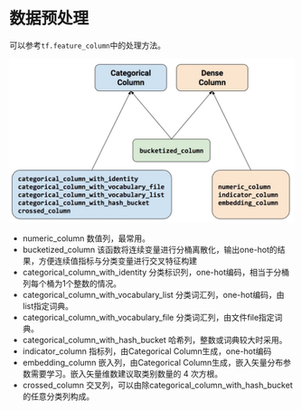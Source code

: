 # 数据预处理

可以参考`tf.feature_column`中的处理方法。

![](./images/tf-columns.jpeg)

* numeric_column 数值列，最常用。
* bucketized_column 该函数将连续变量进行分桶离散化，输出one-hot的结果，方便连续值指标与分类变量进行交叉特征构建
* categorical_column_with_identity 分类标识列，one-hot编码，相当于分桶列每个桶为1个整数的情况。
* categorical_column_with_vocabulary_list 分类词汇列，one-hot编码，由list指定词典。
* categorical_column_with_vocabulary_file 分类词汇列，由文件file指定词典。
* categorical_column_with_hash_bucket 哈希列，整数或词典较大时采用。
* indicator_column 指标列，由Categorical Column生成，one-hot编码
* embedding_column 嵌入列，由Categorical Column生成，嵌入矢量分布参数需要学习。嵌入矢量维数建议取类别数量的 4 次方根。
* crossed_column 交叉列，可以由除categorical_column_with_hash_bucket的任意分类列构成。


